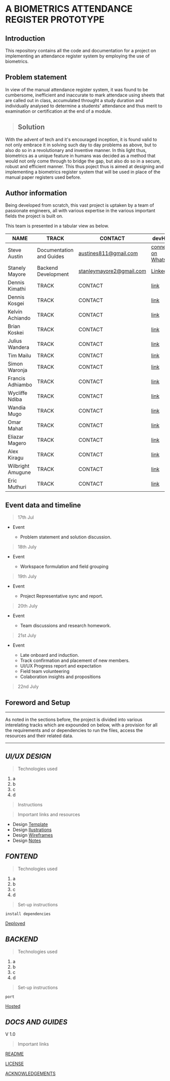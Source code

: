 # A BIOMETRICS ATTENDANCE REGISTER PROTOTYPE

## Introduction

This repository contains all the code and documentation for a project on implementing an attendance register system by employing the use of biometrics.

## Problem statement
In view of the manual attendance register system, it was found to be cumbersome, inefficient and inaccurate to mark attendace using sheets that are called out in class, accumulated throught a study duration and individually analysed to determine a students' attendance and thus merit to examination or certification at the end of a module.

>## Solution

With the advent of tech and it's encouraged inception, it is found valid to not only embrace it in solving such day to day problems as above, but to also do so in a revolutionary and inventive manner. In this light thus, biometrics as a unique feature in humans was decided as a method that would not only come through to bridge the gap, but also do so in a secure, robust and efficient manner. This thus poject thus is aimed at designing and implementing a biometrics register system that will be used in place of the manual paper registers used before.
## Author information
Being developed from scratch, this vast project is uptaken by a team of passionate engineers, all with various expertise in the various important fields the project is built on.

This team is presented in a tabular view as below.

| NAME      | TRACK     |   CONTACT     |  devHolla     |
|-----      | -----     |   -------     | ---- |
| Steve Austin      | Documentation and Guides     |   austines811@gmail.com     | [connect on Whatsapp](https://wa.me/254706520652) |
| Stanely Mayore      | Backend Development     |   stanleymayore2@gmail.com    |  [LinkedIn](www.linkedin.com/in/stanley-mayore) |
| Dennis Kimathi      | TRACK     |   CONTACT     |  [link](...) |
| Dennis Kosgei      | TRACK     |   CONTACT     |  [link](...) |
| Kelvin Achiando      | TRACK     |   CONTACT     |  [link](...) |
| Brian Koskei      | TRACK     |   CONTACT     |  [link](...) |
| Julius Wandera      | TRACK     |   CONTACT     |  [link](...) |
| Tim Mailu      | TRACK     |   CONTACT     |  [link](...) |
| Simon Waronja      | TRACK     |   CONTACT     |  [link](...) |
| Francis Adhiambo      | TRACK     |   CONTACT     |  [link](...) |
| Wycliffe Ndiba      | TRACK     |   CONTACT     |  [link](...) |
| Wandia Mugo      | TRACK     |   CONTACT     |  [link](...) |
| Omar Mahat      | TRACK     |   CONTACT     |  [link](...) |
| Eliazar Magero      | TRACK     |   CONTACT     |  [link](...) |
| Alex Kiragu      | TRACK     |   CONTACT     |  [link](...) |
| Wilbright Amugune      | TRACK     |   CONTACT     |  [link](...) |
| Eric Muthuri      | TRACK     |   CONTACT     |  [link](...) |

## Event data and timeline
> 17th Jul
* Event

    * Problem statement and solution discussion.

> 18th July
* Event

    * Workspace formulation and field grouping

> 19th July
* Event

    * Project Representative sync and report.

> 20th July
* Event

    * Team discussions and research homework.

> 21st July
* Event

    * Late onboard and induction.
    * Track confirmation and placement of new members.
    * UI/UX Progress report and expectation
    * Field team volunteering
    * Colaboration insights and propositions

> 22nd July

## Foreword and Setup
---
As noted in the sections before, the project is divided into various interelating tracks which are expounded on below, with a provision for all the requirements and or dependencies to run the files, access the resources and their related data.

---

## _UI/UX DESIGN_
>Technologies used

1. a
1. b
1. c
1. d

>Instructions

>Important links and resources
* Design [Template]()
* Design [Ilustrations]()
* Design [Wireframes]()
* Design [Notes]()

## _FONTEND_

>Technologies used

1. a
1. b
1. c
1. d
>Set-up instructions

`
install dependencies
`

[Deployed]()

## _BACKEND_
>Technologies used

1. a
1. b
1. c
1. d
>Set-up instructions

`
port
`

[Hosted]()


## _DOCS AND GUIDES_
V 1.0

>Important links

[README]()

[LICENSE]()

[ACKNOWLEDGEMENTS]()



